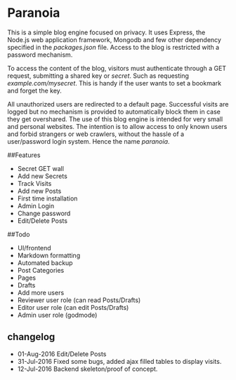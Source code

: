 # Paranoia
This is a simple blog engine focused on privacy. It uses Express, the Node.js web application framework, Mongodb and few other dependency specified in the *packages.json* file. Access to the blog is restricted with a password mechanism. 

To access the content of the blog, visitors must authenticate through a GET request, submitting a shared key or *secret*. 
Such as requesting *example.com/mysecret*. This is handy if the user wants to set a bookmark and forget the key.

All unauthorized users are redirected to a default page.
Successful visits are logged but no mechanism is provided to automatically block them in case they get overshared.
The use of this blog engine is intended for very small and personal websites.
The intention is to allow access to only known users and forbid strangers or web crawlers, without the hassle of a user/password login system.
Hence the name *paranoia*.


##Features
* Secret GET wall
* Add new Secrets
* Track Visits
* Add new Posts
* First time installation
* Admin Login
* Change password
* Edit/Delete Posts

##Todo
* UI/frontend
* Markdown formatting
* Automated backup
* Post Categories
* Pages
* Drafts
* Add more users
* Reviewer user role (can read Posts/Drafts)
* Editor user role (can edit Posts/Drafts)
* Admin user role (godmode)

## changelog
* 01-Aug-2016 Edit/Delete Posts
* 31-Jul-2016 Fixed some bugs, added ajax filled tables to display visits.
* 12-Jul-2016 Backend skeleton/proof of concept. 

